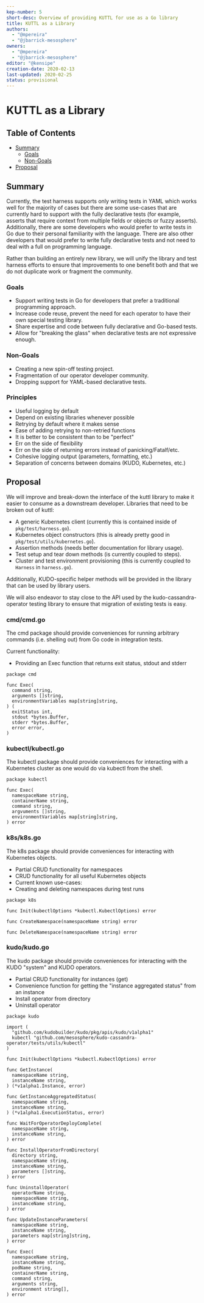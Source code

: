 ```yaml
---
kep-number: 5
short-desc: Overview of providing KUTTL for use as a Go library
title: KUTTL as a Library
authors:
  - "@mpereira"
  - "@jbarrick-mesosphere"
owners:
  - "@mpereira"
  - "@jbarrick-mesosphere"
editor: "@kensipe"
creation-date: 2020-02-13
last-updated: 2020-02-25
status: provisional
---
```


# KUTTL as a Library

## Table of Contents

* [Summary](#summary)
    * [Goals](#goals)
    * [Non-Goals](#non-goals)
* [Proposal](#proposal)


## Summary

Currently, the test harness supports only writing tests in YAML which works well for the majority of cases but there are some use-cases that are currently hard to support with the fully declarative tests (for example, asserts that require context from multiple fields or objects or fuzzy asserts). Additionally, there are some developers who would prefer to write tests in Go due to their personal familiarity with the language. There are also other developers that would prefer to write fully declarative tests and not need to deal with a full on programming language.

Rather than building an entirely new library, we will unify the library and test harness efforts to ensure that improvements to one benefit both and that we do not duplicate work or fragment the community.

### Goals

* Support writing tests in Go for developers that prefer a traditional programming approach.
* Increase code reuse, prevent the need for each operator to have their own special testing library.
* Share expertise and code between fully declarative and Go-based tests.
* Allow for "breaking the glass" when declarative tests are not expressive enough.

### Non-Goals

* Creating a new spin-off testing project.
* Fragmentation of our operator developer community.
* Dropping support for YAML-based declarative tests.

### Principles

* Useful logging by default
* Depend on existing libraries whenever possible
* Retrying by default where it makes sense
* Ease of adding retrying to non-retried functions
* It is better to be consistent than to be "perfect"
* Err on the side of flexibility
* Err on the side of returning errors instead of panicking/Fatalf/etc.
* Cohesive logging output (parameters, formatting, etc.)
* Separation of concerns between domains (KUDO, Kubernetes, etc.)

## Proposal

We will improve and break-down the interface of the kuttl library to make it easier to consume as a downstream developer. Libraries that need to be broken out of kuttl:

* A generic Kubernetes client (currently this is contained inside of `pkg/test/harness.go`).
* Kubernetes object constructors (this is already pretty good in `pkg/test/utils/kubernetes.go`).
* Assertion methods (needs better documentation for library usage).
* Test setup and tear down methods (is currently coupled to steps).
* Cluster and test environment provisioning (this is currently coupled to `Harness` in `harness.go`).

Additionally, KUDO-specific helper methods will be provided in the library that can be used by library users.

We will also endeavor to stay close to the API used by the kudo-cassandra-operator testing library to ensure that migration of existing tests is easy.

### cmd/cmd.go

The cmd package should provide conveniences for running arbitrary commands (i.e. shelling out) from Go code in integration tests.

Current functionality:
* Providing an Exec function that returns exit status, stdout and stderr

```
package cmd

func Exec(
  command string,
  arguments []string,
  environmentVariables map[string]string,
) (
  exitStatus int,
  stdout *bytes.Buffer,
  stderr *bytes.Buffer,
  error error,
)
```

### kubectl/kubectl.go

The kubectl package should provide conveniences for interacting with a Kubernetes cluster as one would do via kubectl from the shell.

```
package kubectl

func Exec(
  namespaceName string,
  containerName string,
  command string,
  argvuments []string,
  environmentVariables map[string]string,
) error
```

### k8s/k8s.go

The k8s package should provide conveniences for interacting with Kubernetes objects.

* Partial CRUD functionality for namespaces
* CRUD functionality for all useful Kubernetes objects
* Current known use-cases:
* Creating and deleting namespaces during test runs

```
package k8s

func Init(kubectlOptions *kubectl.KubectlOptions) error

func CreateNamespace(namespaceName string) error

func DeleteNamespace(namespaceName string) error
```

### kudo/kudo.go

The kudo package should provide conveniences for interacting with the KUDO "system" and KUDO operators.

* Partial CRUD functionality for instances (get)
* Convenience function for getting the "instance aggregated status" from an instance
* Install operator from directory
* Uninstall operator

```
package kudo

import (
  "github.com/kudobuilder/kudo/pkg/apis/kudo/v1alpha1"
  kubectl "github.com/mesosphere/kudo-cassandra-operator/tests/utils/kubectl"
)

func Init(kubectlOptions *kubectl.KubectlOptions) error

func GetInstance(
  namespaceName string,
  instanceName string,
) (*v1alpha1.Instance, error)

func GetInstanceAggregatedStatus(
  namespaceName string,
  instanceName string,
) (*v1alpha1.ExecutionStatus, error)

func WaitForOperatorDeployComplete(
  namespaceName string,
  instanceName string,
) error

func InstallOperatorFromDirectory(
  directory string,
  namespaceName string,
  instanceName string,
  parameters []string,
) error

func UninstallOperator(
  operatorName string,
  namespaceName string,
  instanceName string,
) error

func UpdateInstanceParameters(
  namespaceName string,
  instanceName string,
  parameters map[string]string,
) error

func Exec(
  namespaceName string,
  instanceName string,
  podName string,
  containerName string,
  command string,
  arguments string,
  environment string[],
) error
```
